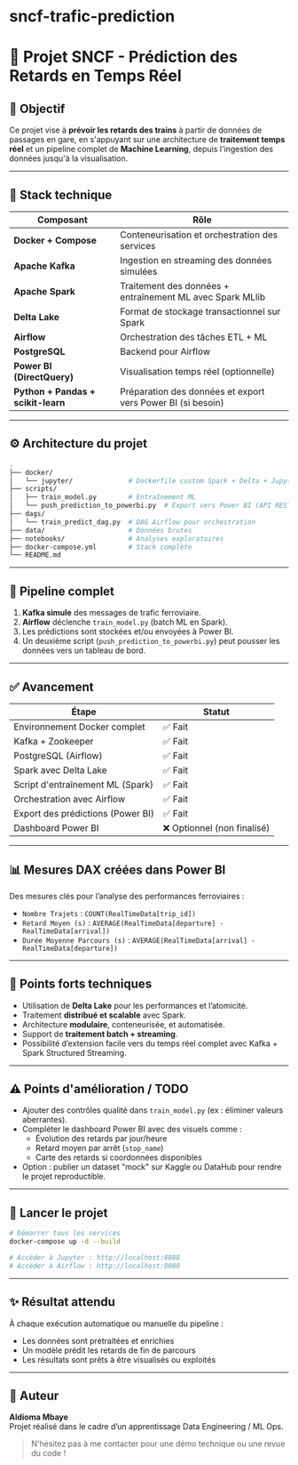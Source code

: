 # sncf-trafic-prediction

# 🚆 Projet SNCF - Prédiction des Retards en Temps Réel

## 🎯 Objectif

Ce projet vise à **prévoir les retards des trains** à partir de données de passages en gare, en s'appuyant sur une architecture de **traitement temps réel** et un pipeline complet de **Machine Learning**, depuis l'ingestion des données jusqu'à la visualisation.

---

## 🧱 Stack technique

| Composant       | Rôle                                                                 |
|-----------------|----------------------------------------------------------------------|
| **Docker + Compose** | Conteneurisation et orchestration des services                     |
| **Apache Kafka**     | Ingestion en streaming des données simulées                        |
| **Apache Spark**     | Traitement des données + entraînement ML avec Spark MLlib         |
| **Delta Lake**       | Format de stockage transactionnel sur Spark                        |
| **Airflow**          | Orchestration des tâches ETL + ML                                  |
| **PostgreSQL**       | Backend pour Airflow                                               |
| **Power BI (DirectQuery)** | Visualisation temps réel (optionnelle)                        |
| **Python + Pandas + scikit-learn** | Préparation des données et export vers Power BI (si besoin) |

---

## ⚙️ Architecture du projet

```bash
.
├── docker/
│   └── jupyter/              # Dockerfile custom Spark + Delta + Jupyter
├── scripts/
│   ├── train_model.py        # Entraînement ML
│   └── push_prediction_to_powerbi.py  # Export vers Power BI (API REST)
├── dags/
│   └── train_predict_dag.py  # DAG Airflow pour orchestration
├── data/                     # Données brutes
├── notebooks/                # Analyses exploratoires
├── docker-compose.yml        # Stack complète
└── README.md
```

---

## 🔁 Pipeline complet

1. **Kafka simule** des messages de trafic ferroviaire.
2. **Airflow** déclenche `train_model.py` (batch ML en Spark).
3. Les prédictions sont stockées et/ou envoyées à Power BI.
4. Un deuxième script (`push_prediction_to_powerbi.py`) peut pousser les données vers un tableau de bord.

---

## ✅ Avancement

| Étape                                 | Statut  |
|---------------------------------------|---------|
| Environnement Docker complet          | ✅ Fait |
| Kafka + Zookeeper                     | ✅ Fait |
| PostgreSQL (Airflow)                  | ✅ Fait |
| Spark avec Delta Lake                 | ✅ Fait |
| Script d'entraînement ML (Spark)      | ✅ Fait |
| Orchestration avec Airflow            | ✅ Fait |
| Export des prédictions (Power BI)     | ✅ Fait |
| Dashboard Power BI                    | ❌ Optionnel (non finalisé) |

---

## 📊 Mesures DAX créées dans Power BI

Des mesures clés pour l’analyse des performances ferroviaires :
- `Nombre Trajets` : `COUNT(RealTimeData[trip_id])`
- `Retard Moyen (s)` : `AVERAGE(RealTimeData[departure] - RealTimeData[arrival])`
- `Durée Moyenne Parcours (s)` : `AVERAGE(RealTimeData[arrival] - RealTimeData[departure])`

---

## 🧠 Points forts techniques

- Utilisation de **Delta Lake** pour les performances et l’atomicité.
- Traitement **distribué et scalable** avec Spark.
- Architecture **modulaire**, conteneurisée, et automatisée.
- Support de **traitement batch + streaming**.
- Possibilité d’extension facile vers du temps réel complet avec Kafka + Spark Structured Streaming.

---

## ⚠️ Points d'amélioration / TODO

- Ajouter des contrôles qualité dans `train_model.py` (ex : éliminer valeurs aberrantes).
- Compléter le dashboard Power BI avec des visuels comme :
  - Évolution des retards par jour/heure
  - Retard moyen par arrêt (`stop_name`)
  - Carte des retards si coordonnées disponibles
- Option : publier un dataset "mock" sur Kaggle ou DataHub pour rendre le projet reproductible.

---

## 🚀 Lancer le projet

```bash
# Démarrer tous les services
docker-compose up -d --build

# Accéder à Jupyter : http://localhost:8888
# Accéder à Airflow : http://localhost:8080
```

---

## ✨ Résultat attendu

À chaque exécution automatique ou manuelle du pipeline :
- Les données sont prétraitées et enrichies
- Un modèle prédit les retards de fin de parcours
- Les résultats sont prêts à être visualisés ou exploités

---

## 🙋 Auteur

**Aldioma Mbaye**  
Projet réalisé dans le cadre d’un apprentissage Data Engineering / ML Ops.

> N'hésitez pas à me contacter pour une démo technique ou une revue du code !
